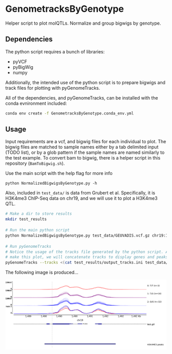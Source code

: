 # GenometracksByGenotype
Helper script to plot molQTLs. Normalize and group bigwigs by genotype.

## Dependencies
The python script requires a bunch of libraries:
- pyVCF
- pyBigWig
- numpy

Additionally, the intended use of the python script is to prepare bigwigs and track files for plotting with pyGenomeTracks.

All of the dependencies, and pyGenomeTracks, can be installed with the conda evnironment included:

```bash
conda env create -f GenometracksByGenotype.conda_env.yml
```

## Usage

Input requirements are a vcf, and bigwig files for each individual to plot. The bigwig files are matched to sample names either by a tab delimited input (TODO list), or by a glob pattern if the sample names are named similarly to the test example. To convert bam to bigwig, there is a helper script in this repository (`BamToBigwig.sh`).

Use the main script with the help flag for more info

```
python NormalizedBigwigsByGenotype.py -h
```

Also, included in `test_data/` is data from Grubert et al. Specifically, it is H3K4me3 ChIP-Seq data on chr19, and we will use it to plot a H3K4me3 QTL.

```bash
# Make a dir to store results
mkdir test_results

# Run the main python script
python NormalizedBigwigsByGenotype.py test_data/GEUVADIS.vcf.gz chr19:1489771 chr19:1488527-1492832 "test_data/bigwigs/*.bw" --Normalization WholeGenome --BigwigListType GlobPattern --OutputPrefix test_results/ --TracksTemplate tracks_templates/tracks.ini.template3.txt --OutputNormalizedBigwigsPerSample

# Run pyGenomeTracks
# Notice the usage of the tracks file generated by the python script. Also, to
# make this plot, we will concatenate tracks to display genes and peaks.
pyGenomeTracks --tracks <(cat test_results/output_tracks.ini test_data/gtf_tracks.ini test_data/GruberH3K4me3.tracks.ini) --out test_results/test.pdf --region chr19:1488527-1492832
```

The following image is produced...

![Example plot](images/test.png)
